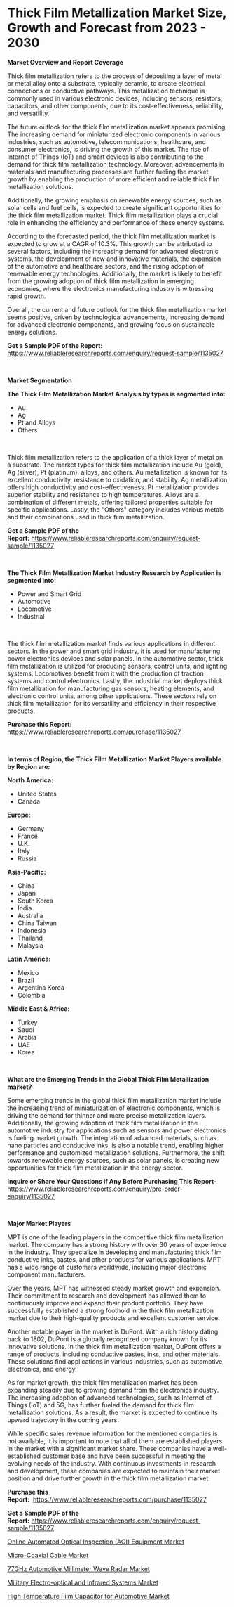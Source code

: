 <p><h1>Thick Film Metallization Market Size, Growth and Forecast from 2023 - 2030</h1></p><p><strong>Market Overview and Report Coverage</strong></p>
<p><p>Thick film metallization refers to the process of depositing a layer of metal or metal alloy onto a substrate, typically ceramic, to create electrical connections or conductive pathways. This metallization technique is commonly used in various electronic devices, including sensors, resistors, capacitors, and other components, due to its cost-effectiveness, reliability, and versatility.</p><p>The future outlook for the thick film metallization market appears promising. The increasing demand for miniaturized electronic components in various industries, such as automotive, telecommunications, healthcare, and consumer electronics, is driving the growth of this market. The rise of Internet of Things (IoT) and smart devices is also contributing to the demand for thick film metallization technology. Moreover, advancements in materials and manufacturing processes are further fueling the market growth by enabling the production of more efficient and reliable thick film metallization solutions.</p><p>Additionally, the growing emphasis on renewable energy sources, such as solar cells and fuel cells, is expected to create significant opportunities for the thick film metallization market. Thick film metallization plays a crucial role in enhancing the efficiency and performance of these energy systems.</p><p>According to the forecasted period, the thick film metallization market is expected to grow at a CAGR of 10.3%. This growth can be attributed to several factors, including the increasing demand for advanced electronic systems, the development of new and innovative materials, the expansion of the automotive and healthcare sectors, and the rising adoption of renewable energy technologies. Additionally, the market is likely to benefit from the growing adoption of thick film metallization in emerging economies, where the electronics manufacturing industry is witnessing rapid growth.</p><p>Overall, the current and future outlook for the thick film metallization market seems positive, driven by technological advancements, increasing demand for advanced electronic components, and growing focus on sustainable energy solutions.</p></p>
<p><strong>Get a Sample PDF of the Report:</strong> <a href="https://www.reliableresearchreports.com/enquiry/request-sample/1135027">https://www.reliableresearchreports.com/enquiry/request-sample/1135027</a></p>
<p>&nbsp;</p>
<p><strong>Market Segmentation</strong></p>
<p><strong>The Thick Film Metallization Market Analysis by types is segmented into:</strong></p>
<p><ul><li>Au</li><li>Ag</li><li>Pt and Alloys</li><li>Others</li></ul></p>
<p>&nbsp;</p>
<p><p>Thick film metallization refers to the application of a thick layer of metal on a substrate. The market types for thick film metallization include Au (gold), Ag (silver), Pt (platinum), alloys, and others. Au metallization is known for its excellent conductivity, resistance to oxidation, and stability. Ag metallization offers high conductivity and cost-effectiveness. Pt metallization provides superior stability and resistance to high temperatures. Alloys are a combination of different metals, offering tailored properties suitable for specific applications. Lastly, the "Others" category includes various metals and their combinations used in thick film metallization.</p></p>
<p><strong>Get a Sample PDF of the Report:</strong>&nbsp;<a href="https://www.reliableresearchreports.com/enquiry/request-sample/1135027">https://www.reliableresearchreports.com/enquiry/request-sample/1135027</a></p>
<p>&nbsp;</p>
<p><strong>The Thick Film Metallization Market Industry Research by Application is segmented into:</strong></p>
<p><ul><li>Power and Smart Grid</li><li>Automotive</li><li>Locomotive</li><li>Industrial</li></ul></p>
<p>&nbsp;</p>
<p><p>The thick film metallization market finds various applications in different sectors. In the power and smart grid industry, it is used for manufacturing power electronics devices and solar panels. In the automotive sector, thick film metallization is utilized for producing sensors, control units, and lighting systems. Locomotives benefit from it with the production of traction systems and control electronics. Lastly, the industrial market deploys thick film metallization for manufacturing gas sensors, heating elements, and electronic control units, among other applications. These sectors rely on thick film metallization for its versatility and efficiency in their respective products.</p></p>
<p><strong>Purchase this Report:</strong>&nbsp; <a href="https://www.reliableresearchreports.com/purchase/1135027">https://www.reliableresearchreports.com/purchase/1135027</a></p>
<p>&nbsp;</p>
<p><strong>In terms of Region, the Thick Film Metallization Market Players available by Region are:</strong></p>
<p>
    <p> <strong> North America: </strong>
        <ul>
            <li>United States</li>
            <li>Canada</li>
        </ul>
        </p> 
    <p> <strong> Europe: </strong>
        <ul>
            <li>Germany</li>
            <li>France</li>
            <li>U.K.</li>
            <li>Italy</li>
            <li>Russia</li>
        </ul>
        </p> 
    <p> <strong> Asia-Pacific: </strong>
        <ul>
            <li>China</li>
            <li>Japan</li>
            <li>South Korea</li>
            <li>India</li>
            <li>Australia</li>
            <li>China Taiwan</li>
            <li>Indonesia</li>
            <li>Thailand</li>
            <li>Malaysia</li>
        </ul>
        </p> 
    <p> <strong> Latin America: </strong>
        <ul>
            <li>Mexico</li>
            <li>Brazil</li>
            <li>Argentina Korea</li>
            <li>Colombia</li>
        </ul>
        </p> 
    <p> <strong> Middle East & Africa: </strong>
        <ul>
            <li>Turkey</li>
            <li>Saudi</li>
            <li>Arabia</li>
            <li>UAE</li>
            <li>Korea</li>
        </ul>
    </p>
    </p>
<p>&nbsp;</p>
<p><strong>What are the Emerging Trends in the Global Thick Film Metallization market?</strong></p>
<p><p>Some emerging trends in the global thick film metallization market include the increasing trend of miniaturization of electronic components, which is driving the demand for thinner and more precise metallization layers. Additionally, the growing adoption of thick film metallization in the automotive industry for applications such as sensors and power electronics is fueling market growth. The integration of advanced materials, such as nano particles and conductive inks, is also a notable trend, enabling higher performance and customized metallization solutions. Furthermore, the shift towards renewable energy sources, such as solar panels, is creating new opportunities for thick film metallization in the energy sector.</p></p>
<p><strong>Inquire or Share Your Questions If Any Before Purchasing This Report</strong>- <a href="https://www.reliableresearchreports.com/enquiry/pre-order-enquiry/1135027">https://www.reliableresearchreports.com/enquiry/pre-order-enquiry/1135027</a></p>
<p>&nbsp;</p>
<p><strong>Major Market Players</strong></p>
<p><p>MPT is one of the leading players in the competitive thick film metallization market. The company has a strong history with over 30 years of experience in the industry. They specialize in developing and manufacturing thick film conductive inks, pastes, and other products for various applications. MPT has a wide range of customers worldwide, including major electronic component manufacturers.</p><p>Over the years, MPT has witnessed steady market growth and expansion. Their commitment to research and development has allowed them to continuously improve and expand their product portfolio. They have successfully established a strong foothold in the thick film metallization market due to their high-quality products and excellent customer service.</p><p>Another notable player in the market is DuPont. With a rich history dating back to 1802, DuPont is a globally recognized company known for its innovative solutions. In the thick film metallization market, DuPont offers a range of products, including conductive pastes, inks, and other materials. These solutions find applications in various industries, such as automotive, electronics, and energy.</p><p>As for market growth, the thick film metallization market has been expanding steadily due to growing demand from the electronics industry. The increasing adoption of advanced technologies, such as Internet of Things (IoT) and 5G, has further fueled the demand for thick film metallization solutions. As a result, the market is expected to continue its upward trajectory in the coming years.</p><p>While specific sales revenue information for the mentioned companies is not available, it is important to note that all of them are established players in the market with a significant market share. These companies have a well-established customer base and have been successful in meeting the evolving needs of the industry. With continuous investments in research and development, these companies are expected to maintain their market position and drive further growth in the thick film metallization market.</p></p>
<p><strong>Purchase this Report:</strong>&nbsp;&nbsp;<a href="https://www.reliableresearchreports.com/purchase/1135027">https://www.reliableresearchreports.com/purchase/1135027</a></p>
<p></p>
<p><strong>Get a Sample PDF of the Report:</strong>&nbsp;<a href="https://www.reliableresearchreports.com/enquiry/request-sample/1135027">https://www.reliableresearchreports.com/enquiry/request-sample/1135027</a></p>
<p><p><a href="https://github.com/marloy8/Market-Research-Report-List-1/blob/main/online-automated-optical-inspection-aoi-equipment-market.md">Online Automated Optical Inspection (AOI) Equipment Market</a></p><p><a href="https://medium.com/@marvinhug741/micro-coaxial-cable-market-size-market-outlook-and-market-forecast-2023-to-2030-306b3fb0d153">Micro-Coaxial Cable Market</a></p><p><a href="https://www.linkedin.com/pulse/77ghz-automotive-millimeter-wave-radar-market-size-share/">77GHz Automotive Millimeter Wave Radar Market</a></p><p><a href="https://medium.com/@horlandkidd/military-electro-optical-and-infrared-systems-market-trends-and-market-analysis-forecasted-for-8329f49770c2">Military Electro-optical and Infrared Systems Market</a></p><p><a href="https://github.com/aliciawhite5576/Market-Research-Report-List-1/blob/main/high-temperature-film-capacitor-for-automotive-market.md">High Temperature Film Capacitor for Automotive Market</a></p></p>